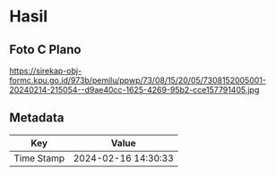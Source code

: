 # Hasil

## Foto C Plano

https://sirekap-obj-formc.kpu.go.id/973b/pemilu/ppwp/73/08/15/20/05/7308152005001-20240214-215054--d9ae40cc-1625-4269-95b2-cce157791405.jpg


## Metadata

| Key        | Value               |
| ---------- | ------------------- |
| Time Stamp | 2024-02-16 14:30:33 |



